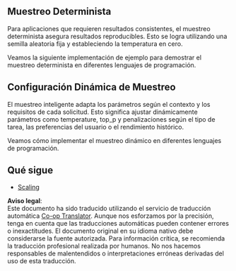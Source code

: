 <!--
CO_OP_TRANSLATOR_METADATA:
{
  "original_hash": "b0de03f7a3ff0204d8356bc61325c459",
  "translation_date": "2025-06-02T19:59:31+00:00",
  "source_file": "05-AdvancedTopics/mcp-sampling/README.md",
  "language_code": "es"
}
-->
## Muestreo Determinista

Para aplicaciones que requieren resultados consistentes, el muestreo determinista asegura resultados reproducibles. Esto se logra utilizando una semilla aleatoria fija y estableciendo la temperatura en cero.

Veamos la siguiente implementación de ejemplo para demostrar el muestreo determinista en diferentes lenguajes de programación.

## Configuración Dinámica de Muestreo

El muestreo inteligente adapta los parámetros según el contexto y los requisitos de cada solicitud. Esto significa ajustar dinámicamente parámetros como temperature, top_p y penalizaciones según el tipo de tarea, las preferencias del usuario o el rendimiento histórico.

Veamos cómo implementar el muestreo dinámico en diferentes lenguajes de programación.

## Qué sigue

- [Scaling](../mcp-scaling/README.md)

**Aviso legal**:  
Este documento ha sido traducido utilizando el servicio de traducción automática [Co-op Translator](https://github.com/Azure/co-op-translator). Aunque nos esforzamos por la precisión, tenga en cuenta que las traducciones automáticas pueden contener errores o inexactitudes. El documento original en su idioma nativo debe considerarse la fuente autorizada. Para información crítica, se recomienda la traducción profesional realizada por humanos. No nos hacemos responsables de malentendidos o interpretaciones erróneas derivadas del uso de esta traducción.